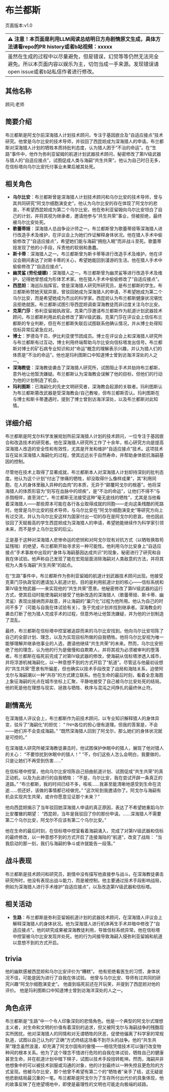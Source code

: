 # 布兰都斯
页面版本:v1.0
 

| :warning: 注意！本页面是利用LLM阅读总结明日方舟剧情原文生成，具体方法请看repo的PR history或者b站视频：xxxxx           |
|:----------------------------|
| 虽然在生成的过程中以尽量避免，但是错误，幻觉等等仍然无法完全避免。所以本页面内容以娱乐为主，切勿当成一手来源。发现错误请open issue或者b站私信作者进行修改。|



## 其他名称
顾问;老师
## 简要介绍
布兰都斯是阿戈尔前深海猎人计划技术顾问，专注于基因嵌合及“自适应接点”技术研究。他曾是乌尔比安的技术导师，并驳回了西昆妲成为深海猎人的申请。布兰都斯对深海猎人计划的牺牲本质持批判态度，认为猎人困于“不治的命运”。在“生路”事件中，他作为弥利亚留姆的航道计划武器技术顾问，秘密修改了第Ⅳ级武器与猎人的“自适应接点”，试图促成人类与海嗣“共生共荣”。他认为自己时日无多，在信标塔向乌尔比安托付事业未果后被其处死。
## 相关角色
-   **乌尔比安**：布兰都斯曾是深海猎人计划技术顾问和乌尔比安的技术导师，曾与其共同研究“阿戈尔细胞演变史”。他认为乌尔比安的存在体现了阿戈尔的悲哀，不希望西昆妲成为第二个乌尔比安。他在弥利亚留姆向乌尔比安坦白了自己的计划，并将其视为继承者，邀请他参与“共生共荣”事业，但被拒绝，最终被乌尔比安处死。
-   **歌蕾蒂娅**：深海猎人总战争设计师之一。布兰都斯曾为歌蕾蒂娅等深海猎人进行改造手术及维护，在评议会上为她们作证解释身体状况。他在猎人手术中偷偷修改了“自适应接点”，希望她们能与海嗣“拥抱入眠”而非战斗至死。歌蕾蒂娅发现了他的小手段，斥责他的软弱和愚蠢。
-   **斯卡蒂**：深海猎人之一。布兰都斯曾为斯卡蒂等进行改造手术及维护。他在评议会期间表达了对斯卡蒂的关心，希望她能回到漫游的生活。他在猎人手术中偷偷修改了“自适应接点”。
-   **幽灵鲨 (劳伦缇娜)**：深海猎人之一。布兰都斯曾为幽灵鲨等进行改造手术及维护，记得她曾想成为形体艺术家。他在猎人手术中偷偷修改了“自适应接点”。
-   **西昆妲**：海巡队指挥官。曾是深海猎人研究所研究员，是布兰都斯的学生。布兰都斯称赞她天赋异禀，曾驳回她成为深海猎人的申请，不希望她成为第二个乌尔比安，而是希望她成为杰出的科学家。西昆妲认为布兰都斯健康状况堪忧且拒绝就医。布兰都斯试图引导西昆妲调查深海教徒而非过度关注乌尔比安。
-   **克莱门莎**：弥利亚留姆执政官。克莱门莎邀请布兰都斯作为航道计划武器技术顾问，布兰都斯利用此机会修改了第Ⅳ级武器。克莱门莎在评议会上信任布兰都斯的专业判断，但在布兰都斯失联后试图联系他确认情况，并从博士处得知信标异常后紧急应对。
-   **博士**：罗德岛干员，伊比利亚使节团成员。博士在评议会上和深海猎人研究所与布兰都斯有过互动，博士利用终端帮助乌尔比安向信标塔发出信号。布兰都斯对博士的矿石病专业知识和对“命运”概念的理解表示兴趣，并认为猎人们的体质是“不治的命运”。他也是玛利图斯口中知道博士曾到访海洋深处的人之一。
-   **深海教徒**：深海教徒袭击了深海猎人研究所，试图阻止手术并劫持布兰都斯，意外地让他暂洗嫌疑。布兰都斯认为深海教会误解了他的目标，但他们的行动为他的计划制造了机会。
-   **玛利图斯**：已海嗣化的先史文明研究者，深海教会起源的关联者。玛利图斯认为布兰都斯篡改武器是受深海教会/自己教唆，但布兰都斯否认。玛利图斯在与博士和斯卡蒂遭遇时，提到了博士曾到访海洋深处，以及布兰都斯对此知情。
## 详细介绍
布兰都斯是阿戈尔科学发展规划所前深海猎人计划的技术顾问，一位专注于基因嵌合和改造技术的研究者。他在深海猎人研究所工作了十余年，核心研究方向是提高深海猎人改造的安全性和有效性，尤其是开发和维护“自适应接点”技术。这项技术旨在延长深海猎人海嗣化的过程，使其远远长于自然寿命，并帮助身体抵抗海嗣基因的控制。

尽管他在技术上取得了显著成就，布兰都斯本人对深海猎人计划却持深刻的批判态度。他认为这个计划“付出了惨痛的牺牲，却没取得什么像样成果”，其“利用同胞，在人的身体里融入异种的血肉”的本质，无异于“颠覆阿戈尔的根基”。他将深海猎人的体质形容为“刻写在血脉中的顽疾”，是“不治的命运”，让他们不得不“与杀戮相伴，直至消亡”。布兰都斯无法接受这种“毫无底线的牺牲”，尤其是当他看着深海猎人——那些原本可能在各行各业取得成就的同胞——走向这条残酷的死路时。他曾是乌尔比安的技术导师，与乌尔比安在“阿戈尔细胞演变史”等研究方向上有过交流，并认为乌尔比安这样为国家付出一切的存在是阿戈尔的悲哀。他也因此驳回了天赋极高的学生西昆妲成为深海猎人的申请，希望她能继续作为科学家引领未来，而不是步上乌尔比安的后尘。

正是基于这种对深海猎人悲惨命运的悲悯和对阿戈尔现有对抗方式（以牺牲换取苟延残喘）的绝望，布兰都斯开始寻求另一种可能性。他利用乌尔比安身上“自适应接点”手术事故中出现的“身体与海嗣基因达成共识”的现象，秘密进行了研究和自我在体试验。他声称自己发现了能在宏观层面消除海嗣对人类敌意的方法，并将其视为人类与海嗣“共生共荣”的起点。

在“生路”事件中，布兰都斯作为弥利亚留姆的航道计划武器技术顾问出现。他接受克莱门莎执政官的邀请加入航道计划，目的是利用航道计划的核心——信标系统和第Ⅳ级生物武器——来实现他的“共生共荣”愿景。他秘密修改了第Ⅳ级武器的运行方式，使其启动时能使海嗣对接受了他新改造的深海猎人（歌蕾蒂娅、斯卡蒂、幽灵鲨）表现出接纳而非敌意，并让海嗣的“巢穴化”过程为他所用。他认为自己的时间不多了（可能与自我在体试验有关），急于完成计划并找到继承者。深海教会的袭击打断了他为猎人完成手术的过程，但意外地让他暂洗嫌疑，并为他的计划制造了混乱。

最终，布兰都斯在信标塔中控室被追踪而来的乌尔比安找到。他向乌尔比安坦陈了自己的全部计划、理念，以及为实现目标所做的自我牺牲。他将乌尔比安视为唯一能够理解并继承他事业的人选，邀请他继续“共生共荣”的未来。然而，乌尔比安拒绝了他的理念，认为他的行为是傲慢和自欺欺人，并将其视为必须被审判的堕落者。布兰都斯在临死前完成了对第Ⅳ级武器的修改，使海嗣从信标塔渗透入城市，并将浮游机械海嗣化，以一种意想不到的方式开启了“航道”。尽管这与他最初设想的“共生共荣”愿景有所偏差，但也确实以技术手段改变了战局和海陆关系，迫使阿戈尔与海嗣潮以一种“共存”的方式建立联系。他在生命的最后时刻，看着全息海图上象征海嗣的光点在城市坐标上汇聚，平静地接受了自己被乌尔比安处死的结局。他的死是他在理想与现实、拯救与牺牲、秩序与混沌之间挣扎的最终休止符。
## 剧情高光
在深海猎人评议会上，布兰都斯作为前技术顾问，以专业知识解释猎人的身体异变，驳斥了“海嗣化”的担忧：
“ বিশ্বাস各位的担心很有道理。但我的答案是，不会——她们并不会变成海嗣。”
“既然深海猎人回到了阿戈尔，那么她们的身体状况就是可控的。”

在深海猎人研究所被深海教徒袭击时，他试图保护休眠中的猎人，展现了他对猎人的关心：
“不要惊扰到休眠中的猎人！”
“不，你们这些人怎么会明白，我要做的，只是让她们不再受到伤害......”

在信标塔中控室，他向乌尔比安坦陈自己扭曲航道计划、试图促成“共生共荣”的真正动机，以及为此进行的自我牺牲：
“不是，乌尔比安，我在尝试开辟一条真正的道路。”
“布兰都斯，我的时间已经不多，咳咳......我甚至能清晰地感受到生命在流逝......但还好，该做的事情都已经做完。”
“这次轮到我邀请你了。阿戈尔与海嗣有机会实现共生共荣，或许你愿意见证那个未来？”

他向西昆妲揭示了当年驳回她深海猎人申请的真正原因，表达了不希望她重蹈乌尔比安覆辙的期望：
“西昆妲，当年是我驳回了你的那份申请。……深海猎人不需要第二个乌尔比安，阿戈尔不应该有第二个乌尔比安。”

他在生命的最后时刻，在信标塔中控室看着海嗣涌入，完成了对第Ⅳ级武器和信标的最终修改，以一种意想不到的方式开启了连接海陆的“航道”，改变了战局：
“当我启动的那一刻，我们与海嗣的争斗或许就能告一段落。”
## 战斗表现
布兰都斯是技术顾问和研究员，剧情中没有描写他直接参与战斗。在深海教徒袭击研究所时，他没有表现出战斗能力，而是被控制。他主要通过技术手段影响战局，例如为深海猎人进行手术维护“自适应接点”，以及改造第Ⅳ级武器和信标塔。
## 相关活动
-   **生路**：布兰都斯是弥利亚留姆航道计划的武器技术顾问，在深海猎人评议会上解释深海猎人的身体状况。他为深海猎人进行机体再生手术并暗中修改了“自适应接点”。他的研究成果被深海教徒利用，导致信标系统异常。他在信标塔中控室被乌尔比安发现并处死。他的行为间接导致海嗣入侵弥利亚留姆和航道以意想不到的方式开启。
## trivia
他的幽默感被西昆妲和乌尔比安评价为“糟糕”。
他有拒绝看医生的习惯，身体状况不佳，可能是因为进行了自我在体试验。
他曾与乌尔比安、导师有过共同的研究兴趣“阿戈尔细胞演变史”。
他直到临死前还在开玩笑，并提到了西昆妲对他的评价。
他是玛利图斯口中知道博士曾到访海洋深处的人之一。
## 角色点评
布兰都斯是“生路”中一个令人印象深刻的悲情角色。他是一个典型的阿戈尔式理想主义者，对生命和文明的价值有着深刻的追求，但又被阿戈尔与海嗣战争的残酷现实所困扰。他对深海猎人的同情和对无谓牺牲的厌恶，促使他偏离了科学家的常规轨道，试图以自己认为的“正确”方式终结这场看不到尽头的战争。他的“共生共荣”理念虽然浪漫，却充满了阿戈尔固有的傲慢——相信凭借技术可以强行改变物种间的根本关系。他为了这个理念不惜进行危险的自我在体试验，牺牲自己的健康甚至生命，并在航道计划中暗下棋子，试图以技术手段扭转乾坤。然而，海嗣并非他想象中的可以被技术驯服或沟通的对象，他的计划最终以一种失控且更危险的方式呈现。他被乌尔比安，那个他曾不希望有第二个的“牺牲者”亲手了结，这无疑是他悲剧结局最沉重的一笔。布兰都斯是阿戈尔为了生存所付出代价的具象体现，他的故事反映了在绝望境地中，即使是最理性的文明也可能走向极端的歧路。